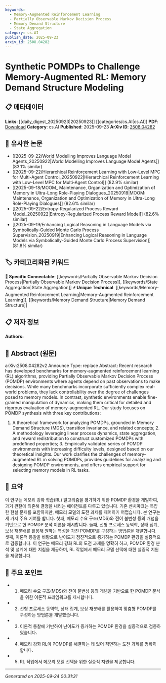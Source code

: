 ```yaml
---
keywords:
  - Memory-Augmented Reinforcement Learning
  - Partially Observable Markov Decision Process
  - Memory Demand Structure
  - State Aggregation
category: cs.AI
publish_date: 2025-09-23
arxiv_id: 2508.04282
---
```


<!-- KEYWORD_LINKING_METADATA:
{
  "processed_timestamp": "2025-09-24T00:31:31.111022",
  "vocabulary_version": "1.0",
  "selected_keywords": [
    "Memory-Augmented Reinforcement Learning",
    "Partially Observable Markov Decision Process",
    "Memory Demand Structure",
    "State Aggregation"
  ],
  "rejected_keywords": [],
  "similarity_scores": {
    "Memory-Augmented Reinforcement Learning": 0.78,
    "Partially Observable Markov Decision Process": 0.79,
    "Memory Demand Structure": 0.75,
    "State Aggregation": 0.7
  },
  "extraction_method": "AI_prompt_based",
  "budget_applied": true,
  "candidates_json": {
    "candidates": [
      {
        "surface": "Memory-Augmented Reinforcement Learning",
        "canonical": "Memory-Augmented Reinforcement Learning",
        "aliases": [
          "Memory-Augmented RL"
        ],
        "category": "unique_technical",
        "rationale": "This concept is central to the paper and offers a unique angle on reinforcement learning that is not covered by existing canonical terms.",
        "novelty_score": 0.75,
        "connectivity_score": 0.65,
        "specificity_score": 0.85,
        "link_intent_score": 0.78
      },
      {
        "surface": "Partially Observable Markov Decision Process",
        "canonical": "Partially Observable Markov Decision Process",
        "aliases": [
          "POMDP"
        ],
        "category": "specific_connectable",
        "rationale": "POMDPs are a specific type of decision process crucial for understanding the challenges in memory-augmented RL.",
        "novelty_score": 0.45,
        "connectivity_score": 0.88,
        "specificity_score": 0.82,
        "link_intent_score": 0.79
      },
      {
        "surface": "Memory Demand Structure",
        "canonical": "Memory Demand Structure",
        "aliases": [
          "MDS"
        ],
        "category": "unique_technical",
        "rationale": "Introduces a novel framework for analyzing POMDPs, which is central to the paper's contributions.",
        "novelty_score": 0.8,
        "connectivity_score": 0.6,
        "specificity_score": 0.87,
        "link_intent_score": 0.75
      },
      {
        "surface": "State Aggregation",
        "canonical": "State Aggregation",
        "aliases": [],
        "category": "specific_connectable",
        "rationale": "State aggregation is a technique used in the methodology for constructing POMDPs, relevant for linking to related RL strategies.",
        "novelty_score": 0.55,
        "connectivity_score": 0.72,
        "specificity_score": 0.78,
        "link_intent_score": 0.7
      }
    ],
    "ban_list_suggestions": [
      "methodology",
      "framework",
      "benchmark"
    ]
  },
  "decisions": [
    {
      "candidate_surface": "Memory-Augmented Reinforcement Learning",
      "resolved_canonical": "Memory-Augmented Reinforcement Learning",
      "decision": "linked",
      "scores": {
        "novelty": 0.75,
        "connectivity": 0.65,
        "specificity": 0.85,
        "link_intent": 0.78
      }
    },
    {
      "candidate_surface": "Partially Observable Markov Decision Process",
      "resolved_canonical": "Partially Observable Markov Decision Process",
      "decision": "linked",
      "scores": {
        "novelty": 0.45,
        "connectivity": 0.88,
        "specificity": 0.82,
        "link_intent": 0.79
      }
    },
    {
      "candidate_surface": "Memory Demand Structure",
      "resolved_canonical": "Memory Demand Structure",
      "decision": "linked",
      "scores": {
        "novelty": 0.8,
        "connectivity": 0.6,
        "specificity": 0.87,
        "link_intent": 0.75
      }
    },
    {
      "candidate_surface": "State Aggregation",
      "resolved_canonical": "State Aggregation",
      "decision": "linked",
      "scores": {
        "novelty": 0.55,
        "connectivity": 0.72,
        "specificity": 0.78,
        "link_intent": 0.7
      }
    }
  ]
}
-->

# Synthetic POMDPs to Challenge Memory-Augmented RL: Memory Demand Structure Modeling

## 📋 메타데이터

**Links**: [[daily_digest_20250923|20250923]] [[categories/cs.AI|cs.AI]]
**PDF**: [Download](https://arxiv.org/pdf/2508.04282.pdf)
**Category**: cs.AI
**Published**: 2025-09-23
**ArXiv ID**: [2508.04282](https://arxiv.org/abs/2508.04282)

## 🔗 유사한 논문
- [[2025-09-22/World Modelling Improves Language Model Agents_20250922|World Modelling Improves Language Model Agents]] (83.1% similar)
- [[2025-09-22/Hierarchical Reinforcement Learning with Low-Level MPC for Multi-Agent Control_20250922|Hierarchical Reinforcement Learning with Low-Level MPC for Multi-Agent Control]] (82.9% similar)
- [[2025-09-18/MOOM_ Maintenance, Organization and Optimization of Memory in Ultra-Long Role-Playing Dialogues_20250918|MOOM: Maintenance, Organization and Optimization of Memory in Ultra-Long Role-Playing Dialogues]] (82.6% similar)
- [[2025-09-22/Entropy-Regularized Process Reward Model_20250922|Entropy-Regularized Process Reward Model]] (82.6% similar)
- [[2025-09-19/Enhancing Logical Reasoning in Language Models via Symbolically-Guided Monte Carlo Process Supervision_20250919|Enhancing Logical Reasoning in Language Models via Symbolically-Guided Monte Carlo Process Supervision]] (81.8% similar)

## 🏷️ 카테고리화된 키워드
**🔗 Specific Connectable**: [[keywords/Partially Observable Markov Decision Process|Partially Observable Markov Decision Process]], [[keywords/State Aggregation|State Aggregation]]
**⚡ Unique Technical**: [[keywords/Memory-Augmented Reinforcement Learning|Memory-Augmented Reinforcement Learning]], [[keywords/Memory Demand Structure|Memory Demand Structure]]

## 📋 저자 정보

**Authors:** 

## 📄 Abstract (원문)

arXiv:2508.04282v2 Announce Type: replace 
Abstract: Recent research has developed benchmarks for memory-augmented reinforcement learning (RL) algorithms, providing Partially Observable Markov Decision Process (POMDP) environments where agents depend on past observations to make decisions. While many benchmarks incorporate sufficiently complex real-world problems, they lack controllability over the degree of challenges posed to memory models. In contrast, synthetic environments enable fine-grained manipulation of dynamics, making them critical for detailed and rigorous evaluation of memory-augmented RL. Our study focuses on POMDP synthesis with three key contributions:
  1. A theoretical framework for analyzing POMDPs, grounded in Memory Demand Structure (MDS), transition invariance, and related concepts; 2. A methodology leveraging linear process dynamics, state aggregation, and reward redistribution to construct customized POMDPs with predefined properties; 3. Empirically validated series of POMDP environments with increasing difficulty levels, designed based on our theoretical insights. Our work clarifies the challenges of memory-augmented RL in solving POMDPs, provides guidelines for analyzing and designing POMDP environments, and offers empirical support for selecting memory models in RL tasks.

## 📝 요약

이 연구는 메모리 강화 학습(RL) 알고리즘을 평가하기 위한 POMDP 환경을 개발하여, 과거 관찰에 의존해 결정을 내리는 에이전트를 다루고 있습니다. 기존 벤치마크는 복잡한 현실 문제를 포함하지만, 메모리 모델의 도전 과제를 제어하기 어렵습니다. 본 연구는 세 가지 주요 기여를 합니다. 첫째, 메모리 수요 구조(MDS)와 전이 불변성 등의 개념을 기반으로 한 POMDP 분석 이론을 제시합니다. 둘째, 선형 프로세스 동역학, 상태 집계, 보상 재분배를 활용해 원하는 특성을 가진 POMDP를 구성하는 방법론을 개발합니다. 셋째, 이론적 통찰을 바탕으로 난이도가 점진적으로 증가하는 POMDP 환경을 실증적으로 검증합니다. 이 연구는 메모리 강화 RL의 도전 과제를 명확히 하고, POMDP 환경 분석 및 설계에 대한 지침을 제공하며, RL 작업에서 메모리 모델 선택에 대한 실증적 지원을 제공합니다.

## 🎯 주요 포인트

- 1. 메모리 수요 구조(MDS)와 전이 불변성 등의 개념을 기반으로 한 POMDP 분석을 위한 이론적 프레임워크를 제시합니다.
- 2. 선형 프로세스 동역학, 상태 집계, 보상 재분배를 활용하여 맞춤형 POMDP를 구성하는 방법론을 개발했습니다.
- 3. 이론적 통찰에 기반하여 난이도가 증가하는 POMDP 환경을 실증적으로 검증하였습니다.
- 4. 메모리 강화 RL이 POMDP를 해결하는 데 있어 직면하는 도전 과제를 명확히 합니다.
- 5. RL 작업에서 메모리 모델 선택을 위한 실증적 지원을 제공합니다.


---

*Generated on 2025-09-24 00:31:31*